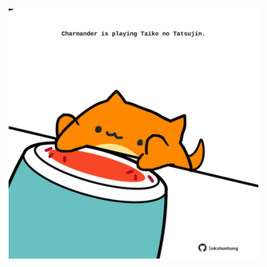 <!-- built at 09/10/2023, 06:00:46 UTC -->
<p align="center">
  <img width="500" height="500" src="./ReadmeImage.svg">
</p>
